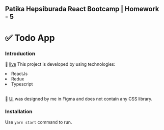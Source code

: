 ## Patika Hepsiburada React Bootcamp | Homework - 5

# ✅ Todo App

### Introduction

🔗 [live](https://todish.netlify.app/)
This project is developed by using technologies: <li>ReactJs <li>Redux <li>Typescript
<br/><br/>

🍭 [UI](https://www.figma.com/file/IJAINkTPVjdyGKbZTsC5yC/Untitled?node-id=0%3A1) was designed by me in Figma and does not contain any CSS library.

### Installation

Use `yarn start` command to run.
